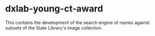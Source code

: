 # dxlab-young-ct-award

This contains the development of the search engine of names against
subsets of the State Library's image collection.